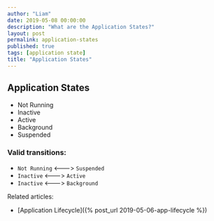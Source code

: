 ```yaml
---
author: "Liam"
date: 2019-05-08 00:00:00
description: "What are the Application States?"
layout: post
permalink: application-states
published: true
tags: [application state]
title: "Application States"
---
```


## Application States

- Not Running   
- Inactive      
- Active        
- Background
- Suspended

### Valid transitions:
- `Not Running` <---> `Suspended`
- `Inactive` <---> `Active`
- `Inactive` <---> `Background`

Related articles:
- [Application Lifecycle]({% post_url 2019-05-06-app-lifecycle %})
